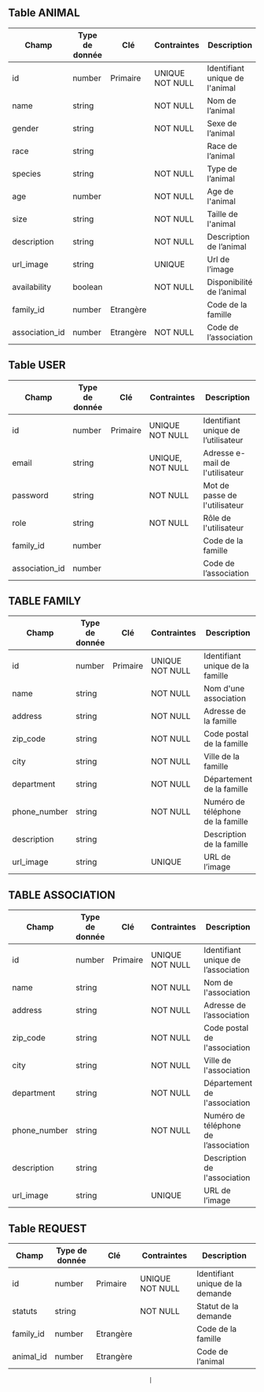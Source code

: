 ## Table ANIMAL

| **Champ**      | **Type de donnée** | **Clé**   | **Contraintes** | **Description**                |
|----------------|--------------------|-----------|-----------------|--------------------------------|
| id             | number             | Primaire  | UNIQUE NOT NULL | Identifiant unique de l'animal |
| name           | string             |           | NOT NULL        | Nom de l’animal                |
| gender         | string             |           | NOT NULL        | Sexe de l’animal               |
| race           | string             |           |                 | Race de l’animal               |
| species        | string             |           | NOT NULL        | Type de l’animal               |
| age            | number             |           | NOT NULL        | Age de l'animal                |
| size           | string             |           | NOT NULL        | Taille de l'animal             |
| description    | string             |           | NOT NULL        | Description de l’animal        |
| url_image      | string             |           | UNIQUE          | Url de l’image                 |
| availability   | boolean            |           | NOT NULL        | Disponibilité de l’animal      |
| family_id      | number             | Etrangère |                 | Code de la famille             |
| association_id | number             | Etrangère | NOT NULL        | Code de l’association          |

## Table USER

| **Champ**      | **Type de donnée** | **Clé**  | **Contraintes**  | **Description**                     |
|----------------|--------------------|----------|------------------|-------------------------------------|
| id             | number             | Primaire | UNIQUE NOT NULL  | Identifiant unique de l’utilisateur |
| email          | string             |          | UNIQUE, NOT NULL | Adresse e-mail de l'utilisateur     |
| password       | string             |          | NOT NULL         | Mot de passe de l'utilisateur       |
| role           | string             |          | NOT NULL         | Rôle de l'utilisateur               |
| family_id      | number             |          |                  | Code de la famille                  |
| association_id | number             |          |                  | Code de l’association               |

## TABLE FAMILY

| **Champ**    | **Type de donnée** | **Clé**  | **Contraintes** | **Description**                   |
|--------------|--------------------|----------|-----------------|-----------------------------------|
| id           | number             | Primaire | UNIQUE NOT NULL | Identifiant unique de la famille  |
| name         | string             |          | NOT NULL        | Nom d'une association             |
| address      | string             |          | NOT NULL        | Adresse de la famille             |
| zip_code     | string             |          | NOT NULL        | Code postal de la famille         |
| city         | string             |          | NOT NULL        | Ville de la famille               |
| department   | string             |          | NOT NULL        | Département de la famille         |
| phone_number | string             |          | NOT NULL        | Numéro de téléphone de la famille |
| description  | string             |          |                 | Description de la famille         |
| url_image    | string             |          | UNIQUE          | URL de l’image                    |

## TABLE ASSOCIATION

| **Champ**    | **Type de donnée** | **Clé**  | **Contraintes** | **Description**                      |
|--------------|--------------------|----------|-----------------|--------------------------------------|
| id           | number             | Primaire | UNIQUE NOT NULL | Identifiant unique de l’association  |
| name         | string             |          | NOT NULL        | Nom de l'association                 |
| address      | string             |          | NOT NULL        | Adresse de l’association             |
| zip_code     | string             |          | NOT NULL        | Code postal de l'association         |
| city         | string             |          | NOT NULL        | Ville de l'association               |
| department   | string             |          | NOT NULL        | Département de l'association         |
| phone_number | string             |          | NOT NULL        | Numéro de téléphone de l’association |
| description  | string             |          |                 | Description de l'association         |
| url_image    | string             |          | UNIQUE          | URL de l’image                       |

## Table REQUEST

| **Champ** | **Type de donnée** | **Clé**   | **Contraintes** | **Description**                  |
|-----------|--------------------|-----------|-----------------|----------------------------------|
| id        | number             | Primaire  | UNIQUE NOT NULL | Identifiant unique de la demande |
| statuts   | string             |           | NOT NULL        | Statut de la demande             |
| family_id | number             | Etrangère |                 | Code de la famille               |
| animal_id | number             | Etrangère |                 | Code de l’animal                 |

                                            |
